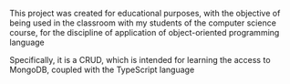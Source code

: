 This project was created for educational purposes, with the objective of being used in the classroom with my students of the computer science course, for the discipline of application of object-oriented programming language

Specifically, it is a CRUD, which is intended for learning the access to MongoDB, coupled with the TypeScript language
